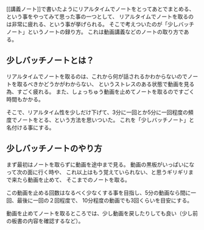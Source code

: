 [[講義ノート]]で書いたようにリアルタイムでノートをとってあとでまとめる、という事をやってみて思った事の一つとして、
リアルタイムでノートを取るのは非常に疲れる、という事が挙げられる。
そこで考えついたのが「少しバッチノート」というノートの録り方。
これは動画講義などのノートの取り方である。

## 少しバッチノートとは？

リアルタイムでノートを取るのは、これから何が話されるかわからないのでノートを取るべきかどうかがわからない、
というストレスのある状態で動画を見る為、すごく疲れる。
また、しょっちゅう動画を止めてノートを取るのですごく時間もかかる。

そこで、リアルタイム性を少しだけ下げて、3分に一回とか5分に一回程度の頻度でノートをとる、という方法を思いついた。
これを「少しバッチノート」と名付ける事にする。

## 少しバッチノートのやり方

まず最初はノートを取らずに動画を途中まで見る。
動画の黒板がいっぱいになって次の面に行く時や、
これ以上はもう覚えていられない、と思うギリギリまで来たら動画を止めて、
そこまでのノートを取る。

この動画を止める回数はなるべく少なくする事を目指し、5分の動画なら間に一回、最後に一回の２回程度で、
10分程度の動画でも3回くらいを目安にする。

動画を止めてノートを取るところでは、少し動画を戻したりしても良い（少し前の板書の内容を確認するなど）。